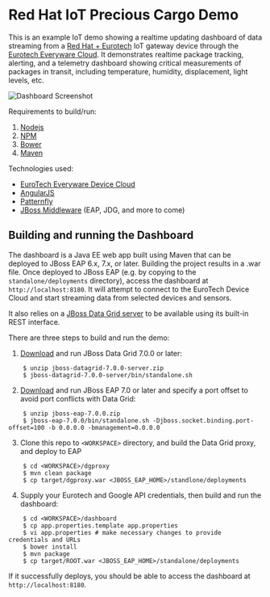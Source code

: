 Red Hat IoT Precious Cargo Demo
================================
This is an example IoT demo showing a realtime updating dashboard of data streaming from a
[Red Hat + Eurotech](https://www.redhat.com/en/about/press-releases/eurotech-and-red-hat-collaborate-power-more-secure-and-scalable-internet-things-implementations)
IoT gateway device through the [Eurotech Everyware Cloud](http://www.eurotech.com/en/products/software+services/everyware+device+cloud).
It demonstrates realtime package tracking, alerting, and a telemetry dashboard showing critical measurements of packages in transit,
including temperature, humidity, displacement, light levels, etc.

![Dashboard Screenshot](/../screenshots/screenshots/iot-dashboard.png?raw=true "Dashboard Screenshot")

Requirements to build/run:

1. [Nodejs](http://nodejs.org/)
1. [NPM](https://www.npmjs.com/)
1. [Bower](https://bower.io/)
1. [Maven](https://maven.apache.org/)

Technologies used:

- [EuroTech Everyware Device Cloud](http://www.eurotech.com/en/products/software+services/everyware+device+cloud)
- [AngularJS](http://angularjs.org)
- [Patternfly](http://patternfly.org)
- [JBoss Middleware](https://www.redhat.com/en/technologies/jboss-middleware) (EAP, JDG, and more to come)

Building and running the Dashboard
-----------------------------------------
The dashboard is a Java EE web app built using Maven that can be deployed to JBoss EAP 6.x, 7.x, or later.
Building the project results in a .war file. Once deployed to JBoss EAP (e.g. by copying to the 
`standalone/deployments` directory), access the dashboard at `http://localhost:8180`. It will attempt to 
connect to the EuroTech Device Cloud and start streaming data from selected devices and sensors.

It also relies on a [JBoss Data Grid server](https://www.redhat.com/en/technologies/jboss-middleware/data-grid)
to be available using its built-in REST interface.

There are three steps to build and run the demo:

1. [Download](https://access.redhat.com/products/red-hat-jboss-data-grid) and run JBoss Data Grid 7.0.0 or later:
```
    $ unzip jboss-datagrid-7.0.0-server.zip
    $ jboss-datagrid-7.0.0-server/bin/standalone.sh
```
2. [Download](https://access.redhat.com/products/red-hat-jboss-enterprise-application-platform/) and run JBoss EAP 7.0 or later and specify a port offset to avoid port conflicts with Data Grid:
```
    $ unzip jboss-eap-7.0.0.zip
    $ jboss-eap-7.0.0/bin/standalone.sh -Djboss.socket.binding.port-offset=100 -b 0.0.0.0 -bmanagement=0.0.0.0
```  
3. Clone this repo to `<WORKSPACE>` directory, and build the Data Grid proxy, and deploy to EAP
```
    $ cd <WORKSPACE>/dgproxy
    $ mvn clean package
    $ cp target/dgproxy.war <JBOSS_EAP_HOME>/standlone/deployments
```
4. Supply your Eurotech and Google API credentials, then build and run the dashboard:
```
    $ cd <WORKSPACE>/dashboard
    $ cp app.properties.template app.properties
    $ vi app.properties # make necessary changes to provide credentials and URLs
    $ bower install
    $ mvn package
    $ cp target/ROOT.war <JBOSS_EAP_HOME>/standalone/deployments
```

If it successfully deploys, you should be able to access the dashboard at `http://localhost:8180`.
